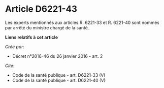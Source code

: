 # Article D6221-43

Les experts mentionnés aux articles R. 6221-33 et R. 6221-40 sont nommés par arrêté du ministre chargé de la santé.

**Liens relatifs à cet article**

_Créé par_:

  - Décret n°2016-46 du 26 janvier 2016 - art. 2

_Cite_:

  - Code de la santé publique - art. D6221-33 (V)
  - Code de la santé publique - art. D6221-40 (V)
